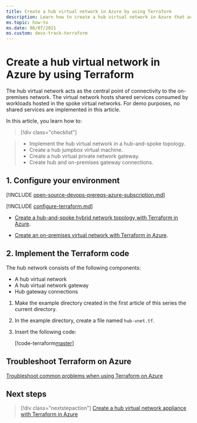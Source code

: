```yaml
---
title: Create a hub virtual network in Azure by using Terraform
description: Learn how to create a hub virtual network in Azure that acts as a common connection point between other networks.
ms.topic: how-to
ms.date: 08/07/2021
ms.custom: devx-track-terraform
---
```


# Create a hub virtual network in Azure by using Terraform

The hub virtual network acts as the central point of connectivity to the on-premises network. The virtual network hosts shared services consumed by workloads hosted in the spoke virtual networks. For demo purposes, no shared services are implemented in this article.

In this article, you learn how to:
> [!div class="checklist"]

> * Implement the hub virtual network in a hub-and-spoke topology.
> * Create a hub jumpbox virtual machine.
> * Create a hub virtual private network gateway.
> * Create hub and on-premises gateway connections.

## 1. Configure your environment

[!INCLUDE [open-source-devops-prereqs-azure-subscription.md](../includes/open-source-devops-prereqs-azure-subscription.md)]

[!INCLUDE [configure-terraform.md](includes/configure-terraform.md)]

- [Create a hub-and-spoke hybrid network topology with Terraform in Azure](./hub-spoke-introduction.md).

- [Create an on-premises virtual network with Terraform in Azure](./hub-spoke-on-prem.md).

## 2. Implement the Terraform code

The hub network consists of the following components:

- A hub virtual network
- A hub virtual network gateway
- Hub gateway connections

1. Make the example directory created in the first article of this series the current directory.

1. In the example directory, create a file named `hub-vnet.tf`.

1. Insert the following code:

    [!code-terraform[master](../../terraform_samples/quickstart/301-hub-spoke/hub-vnet.tf)]
    
## Troubleshoot Terraform on Azure

[Troubleshoot common problems when using Terraform on Azure](troubleshoot.md)

## Next steps

> [!div class="nextstepaction"] 
> [Create a hub virtual network appliance with Terraform in Azure](./hub-spoke-hub-nva.md)
